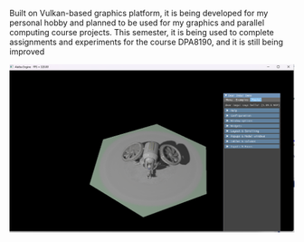 Built on Vulkan-based graphics platform, it is being developed for my personal hobby and planned to be used for my graphics and parallel computing course projects. This semester, it is being used to complete assignments and experiments for the course DPA8190, and it is still being improved

![image-20231103173600179](demo/shadowmap.png)